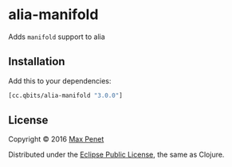 # alia-manifold

Adds `manifold` support to alia

## Installation

Add this to your dependencies:

```clojure
[cc.qbits/alia-manifold "3.0.0"]
```

## License

Copyright © 2016 [Max Penet](http://twitter.com/mpenet)

Distributed under the
[Eclipse Public License](http://www.eclipse.org/legal/epl-v10.html),
the same as Clojure.
